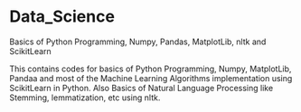 # Data_Science
Basics of Python Programming, Numpy, Pandas, MatplotLib, nltk and ScikitLearn

This contains codes for basics of Python Programming, Numpy, MatplotLib, Pandaa and most of the Machine Learning Algorithms implementation using ScikitLearn in Python.
Also Basics of Natural Language Processing like Stemming, lemmatization, etc using nltk.
